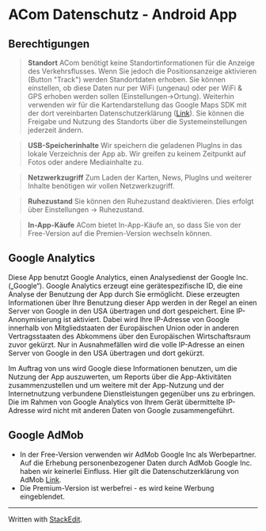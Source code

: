ACom Datenschutz - Android App
=============================

Berechtigungen
--------
> **Standort**
> ACom benötigt keine Standortinformationen für die Anzeige des Verkehrsflusses. Wenn Sie jedoch die Positionsanzeige aktivieren (Button "Track") werden Standortdaten erhoben. Sie können einstellen, ob diese Daten nur per WiFi (ungenau) oder per WiFi & GPS erhoben werden sollen (Einstellungen->Ortung). 
> Weiterhin verwenden wir für die Kartendarstellung das Google Maps SDK mit der dort vereinbarten Datenschutzerklärung ([Link][1]).
> Sie können die Freigabe und Nutzung des Standorts über die Systemeinstellungen jederzeit ändern.

> **USB-Speicherinhalte**
> Wir speichern die geladenen PlugIns in das lokale Verzeichnis der App ab. Wir greifen zu keinem Zeitpunkt auf Fotos oder andere Mediainhalte zu.

> **Netzwerkzugriff**
> Zum Laden der Karten, News, PlugIns und weiterer Inhalte benötigen wir vollen Netzwerkzugriff.

> **Ruhezustand**
> Sie können den Ruhezustand deaktivieren. Dies erfolgt über Einstellungen -> Ruhezustand. 

> **In-App-Käufe**
> ACom bietet In-App-Käufe an, so dass Sie von der Free-Version auf die Premien-Version wechseln können.

Google Analytics
--------------------

Diese App benutzt Google Analytics, einen Analysedienst der Google Inc. („Google“). Google Analytics erzeugt eine gerätespezifische ID, die eine Analyse der Benutzung der App durch Sie ermöglicht. Diese erzeugten Informationen über Ihre Benutzung dieser App werden in der Regel an einen Server von Google in den USA übertragen und dort gespeichert. Eine IP-Anonymisierung ist aktiviert. Dabei wird Ihre IP-Adresse von Google innerhalb von Mitgliedstaaten der Europäischen Union oder in anderen Vertragsstaaten des Abkommens über den Europäischen Wirtschaftsraum zuvor gekürzt. Nur in Ausnahmefällen wird die volle IP-Adresse an einen Server von Google in den USA übertragen und dort gekürzt.

Im Auftrag von uns wird Google diese Informationen benutzen, um die Nutzung der App auszuwerten, um Reports über die App-Aktivitäten zusammenzustellen und um weitere mit der App-Nutzung und der Internetnutzung verbundene Dienstleistungen gegenüber uns zu erbringen. Die im Rahmen von Google Analytics von Ihrem Gerät übermittelte IP-Adresse wird nicht mit anderen Daten von Google zusammengeführt.

Google AdMob
------------------
- In der Free-Version verwenden wir AdMob Google Inc als Werbepartner. Auf die Erhebung personenbezogener Daten durch AdMob Google Inc. haben wir keinerlei Einfluss. Hier gilt die Datenschutzerklärung von AdMob [Link][2].
- Die Premium-Version ist werbefrei - es wird keine Werbung eingeblendet.



-------------
Written with [StackEdit](https://stackedit.io/).


[1]: http://www.google.com/policies/privacy/
[2]: https://www.google.com/admob/